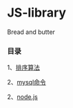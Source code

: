 # JS-library

Bread and butter

### 目录
1、[排序算法](https://github.com/fengfanv/JS-library/blob/master/paixu/README.md)

2、[mysql命令](https://github.com/fengfanv/JS-library/blob/master/mysql/README.md)

2、[node.js](https://github.com/fengfanv/JS-library/blob/master/node/README.md)
